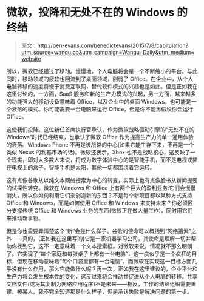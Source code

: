 # 微软，投降和无处不在的 Windows 的终结

> 原文：<http://ben-evans.com/benedictevans/2015/7/8/capitulation?utm_source=wanqu.co&utm_campaign=Wanqu+Daily&utm_medium=website>

所以，微软已经错过了移动。慢慢地，个人电脑将会是一个不断缩小的平台。与此同时，移动领域的疲软也回流到了桌面领域，削弱了 Office。在企业中，从个人电脑转移的速度将慢于消费互联网，替代软件模式的兴起也是如此。但是正如我在这里讨论的，一方面，SaaS 服务和新的生产力模式的兴起，另一方面，越来越多的功能强大的移动设备意味着 Office，以及企业中的桌面 Windows，也可能是一个衰落的模式。你可能需要一台电脑来运行 Office，但是你不能再假设你会运行 Office。

这使我们投降。这位新任首席执行官承认，作为微软战略驱动引擎的“无处不在的 Windows”时代已经结束，也承认了微软 Office 作为提高生产力的单一通用体验的衰落。Windows Phone 不再是该战略的中心(如果它能生存下来，不再是一个类似 Nexus 的利基市场的话)。微软还表示，Xbox 也不是战略核心，这反映了一个现实，即对大多数人来说，将成为数字体验中心的是智能手机，而不是电视或插在电视上的盒子。智能手机是太阳，其他一切都围绕着它运转。

这有点像谷歌从以纯文本网络搜索为中心的转变，实际上也有点像脸书从新闻提要的试探性转变。微软在 Windows 和 Office 上有两个巨大的盈利业务:它们会慢慢消失，所以你如何利用它们来创造新的东西？不是每个新项目都以某种方式支持 Office 和 Windows，而是如何使用 Office 和 Windows 来支持未来？你必须区分支撑传统 Office 和 Windows 业务的东西(微软正在做大量工作)，同时用它们来推动新事物。

但是你也需要弄清楚这个“新”会是什么样子。谷歌的使命可以概括到“网络搜索”之外——真的，(正如我在这里写的)它是一家机器学习公司，其使命是理解一切并帮助你找到它，这不一定意味着一个文本搜索框。对微软来说，情况就不那么明朗了。它实现了“每个家庭和每张桌子上都有一台电脑”，这一度似乎是一个疯狂的目标，但现在移动意味着“每个口袋里都有一台电脑”，而微软在实现这一目标方面几乎没有什么作用，那么它能做什么呢？再一次，正如我在这里建议的，企业平台和生产力将会发生根本性的变化，这反过来将会推动并促进从个人电脑的转移。共享文档文件(或将其复制为网络应用程序)不是未来——相反，工作的结缔组织需要重建。被某人。我不完全知道那是什么样子，但是承认失败是解决问题的第一步。
